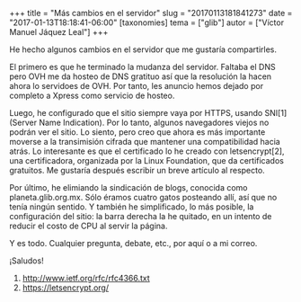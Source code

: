 +++
title = "Más cambios en el servidor"
slug = "20170113181841273"
date = "2017-01-13T18:18:41-06:00"
[taxonomies]
tema = ["glib"]
autor = ["Víctor Manuel Jáquez Leal"]
+++

He hecho algunos cambios en el servidor que me gustaría compartirles.

El primero es que he terminado la mudanza del servidor. Faltaba el DNS
pero OVH me da hosteo de DNS gratituo así que la resolución la hacen
ahora lo servidoes de OVH. Por tanto, les anuncio hemos dejado por
completo a Xpress como servicio de hosteo.

Luego, he configurado que el sitio siempre vaya por HTTPS, usando
SNI\[1\] (Server Name Indication). Por lo tanto, algunos navegadores
viejos no podrán ver el sitio. Lo siento, pero creo que ahora es más
importante moverse a la transimisión cifrada que mantener una
compatibilidad hacia atrás. Lo interesante es que el certificado lo he
creado con letsencrypt\[2\], una certificadora, organizada por la Linux
Foundation, que da certificados gratuitos. Me gustaría después escribir
un breve artículo al respecto.

Por último, he elimiando la sindicación de blogs, conocida como
planeta.glib.org.mx. Sólo éramos cuatro gatos posteando allí, así que no
tenía ningún sentido. Y también he simplificado, lo más posible, la
configuración del sitio: la barra derecha la he quitado, en un intento
de reducir el costo de CPU al servir la página.

Y es todo. Cualquier pregunta, debate, etc., por aquí o a mi correo.

¡Saludos!

1.  http://www.ietf.org/rfc/rfc4366.txt
2.  https://letsencrypt.org/

